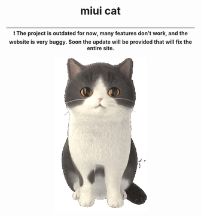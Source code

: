 # <p align="center">miui cat</p>
| :exclamation:  The project is outdated for now, many features don't work, and the website is very buggy. Soon the update will be provided that will fix the entire site.   |
|----------------------------------------------------------------------------------------------------------------------------------------------------------------------------|
<p align="center">
  <img src="assets/normal/deafult.gif">
</p>
